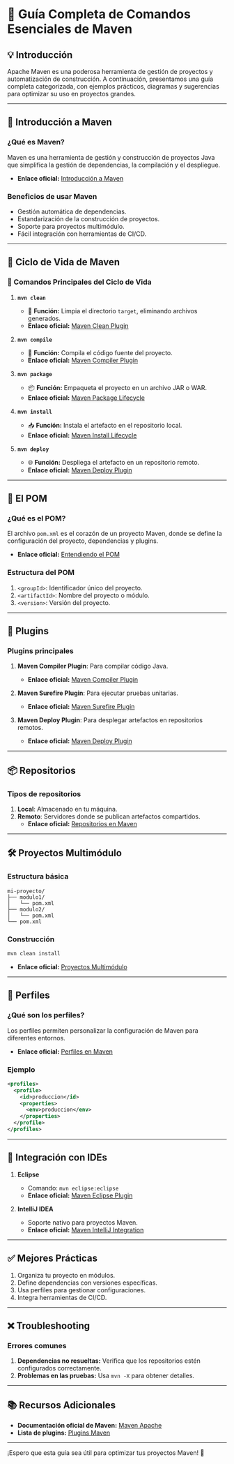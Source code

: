 # 🚀 Guía Completa de Comandos Esenciales de Maven

## 💡 Introducción

Apache Maven es una poderosa herramienta de gestión de proyectos y automatización de construcción. A continuación, presentamos una guía completa categorizada, con ejemplos prácticos, diagramas y sugerencias para optimizar su uso en proyectos grandes.

---

## 📘 Introducción a Maven

### ¿Qué es Maven?

Maven es una herramienta de gestión y construcción de proyectos Java que simplifica la gestión de dependencias, la compilación y el despliegue.

- **Enlace oficial:** [Introducción a Maven](https://maven.apache.org/what-is-maven.html)

### Beneficios de usar Maven

- Gestión automática de dependencias.
- Estandarización de la construcción de proyectos.
- Soporte para proyectos multimódulo.
- Fácil integración con herramientas de CI/CD.

---

## 🔄 Ciclo de Vida de Maven

### 🚿 Comandos Principales del Ciclo de Vida

1. **`mvn clean`**

   - 🔑 **Función:** Limpia el directorio `target`, eliminando archivos generados.
   - **Enlace oficial:** [Maven Clean Plugin](https://maven.apache.org/plugins/maven-clean-plugin/)

2. **`mvn compile`**

   - 🔨 **Función:** Compila el código fuente del proyecto.
   - **Enlace oficial:** [Maven Compiler Plugin](https://maven.apache.org/plugins/maven-compiler-plugin/)

3. **`mvn package`**

   - 📦 **Función:** Empaqueta el proyecto en un archivo JAR o WAR.
   - **Enlace oficial:** [Maven Package Lifecycle](https://maven.apache.org/guides/introduction/introduction-to-the-lifecycle.html)

4. **`mvn install`**

   - 📥 **Función:** Instala el artefacto en el repositorio local.
   - **Enlace oficial:** [Maven Install Lifecycle](https://maven.apache.org/guides/introduction/introduction-to-the-lifecycle.html)

5. **`mvn deploy`**

   - 🌐 **Función:** Despliega el artefacto en un repositorio remoto.
   - **Enlace oficial:** [Maven Deploy Plugin](https://maven.apache.org/plugins/maven-deploy-plugin/)

---

## 📄 El POM

### ¿Qué es el POM?

El archivo `pom.xml` es el corazón de un proyecto Maven, donde se define la configuración del proyecto, dependencias y plugins.

- **Enlace oficial:** [Entendiendo el POM](https://maven.apache.org/guides/introduction/introduction-to-the-pom.html)

### Estructura del POM

1. `<groupId>`: Identificador único del proyecto.
2. `<artifactId>`: Nombre del proyecto o módulo.
3. `<version>`: Versión del proyecto.

---

## 🔌 Plugins

### Plugins principales

1. **Maven Compiler Plugin**: Para compilar código Java.
   - **Enlace oficial:** [Maven Compiler Plugin](https://maven.apache.org/plugins/maven-compiler-plugin/)

2. **Maven Surefire Plugin**: Para ejecutar pruebas unitarias.
   - **Enlace oficial:** [Maven Surefire Plugin](https://maven.apache.org/surefire/maven-surefire-plugin/)

3. **Maven Deploy Plugin**: Para desplegar artefactos en repositorios remotos.
   - **Enlace oficial:** [Maven Deploy Plugin](https://maven.apache.org/plugins/maven-deploy-plugin/)

---

## 📦 Repositorios

### Tipos de repositorios

1. **Local**: Almacenado en tu máquina.
2. **Remoto**: Servidores donde se publican artefactos compartidos.
   - **Enlace oficial:** [Repositorios en Maven](https://maven.apache.org/repository-management.html)

---

## 🛠️ Proyectos Multimódulo

### Estructura básica
```
mi-proyecto/
├── modulo1/
│   └── pom.xml
├── modulo2/
│   └── pom.xml
└── pom.xml
```

### Construcción
```bash
mvn clean install
```

- **Enlace oficial:** [Proyectos Multimódulo](https://maven.apache.org/guides/mini/guide-multiple-modules.html)

---

## 📝 Perfiles

### ¿Qué son los perfiles?

Los perfiles permiten personalizar la configuración de Maven para diferentes entornos.

- **Enlace oficial:** [Perfiles en Maven](https://maven.apache.org/guides/introduction/introduction-to-profiles.html)

### Ejemplo
```xml
<profiles>
  <profile>
    <id>produccion</id>
    <properties>
      <env>produccion</env>
    </properties>
  </profile>
</profiles>
```

---

## 🔧 Integración con IDEs

1. **Eclipse**
   - Comando: `mvn eclipse:eclipse`
   - **Enlace oficial:** [Maven Eclipse Plugin](https://maven.apache.org/plugins/maven-eclipse-plugin/)

2. **IntelliJ IDEA**
   - Soporte nativo para proyectos Maven.
   - **Enlace oficial:** [Maven IntelliJ Integration](https://www.jetbrains.com/help/idea/maven-support.html)

---

## ✅ Mejores Prácticas

1. Organiza tu proyecto en módulos.
2. Define dependencias con versiones específicas.
3. Usa perfiles para gestionar configuraciones.
4. Integra herramientas de CI/CD.

---

## ❌ Troubleshooting

### Errores comunes

1. **Dependencias no resueltas:** Verifica que los repositorios estén configurados correctamente.
2. **Problemas en las pruebas:** Usa `mvn -X` para obtener detalles.

---

## 📚 Recursos Adicionales

- **Documentación oficial de Maven:** [Maven Apache](https://maven.apache.org/)
- **Lista de plugins:** [Plugins Maven](https://maven.apache.org/plugins/index.html)

---

¡Espero que esta guía sea útil para optimizar tus proyectos Maven! 🚀
